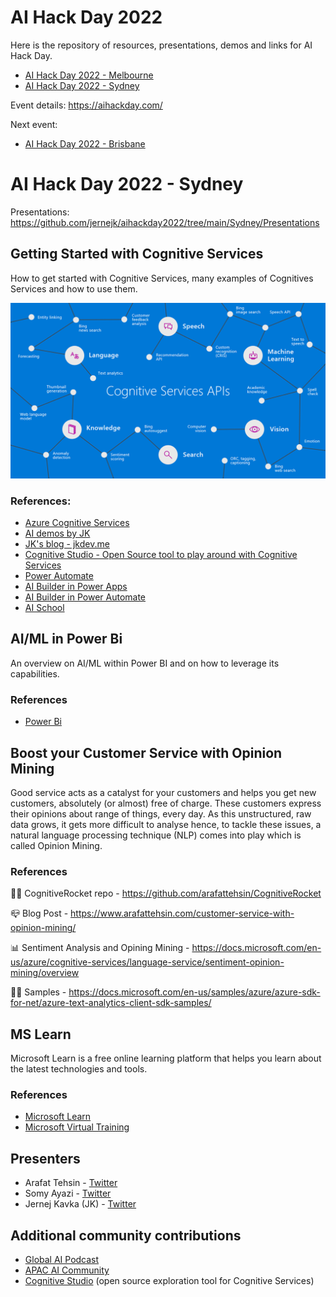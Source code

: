 # AI Hack Day 2022

Here is the repository of resources, presentations, demos and links for AI Hack Day.

* [AI Hack Day 2022 - Melbourne](https://github.com/jernejk/aihackday2022/tree/main/Melbourne)
* [AI Hack Day 2022 - Sydney](https://github.com/jernejk/aihackday2022/tree/main/Sydney)

Event details: https://aihackday.com/

Next event:

* [AI Hack Day 2022 - Brisbane](https://aihackday.com/brisbane/)

# AI Hack Day 2022 - Sydney

Presentations: https://github.com/jernejk/aihackday2022/tree/main/Sydney/Presentations

## Getting Started with Cognitive Services

How to get started with Cognitive Services, many examples of Cognitives Services and how to use them.

![Cognitive Service Graph](Sydney/img/cognitive-services-graph.png)

### References:

- [Azure Cognitive Services](https://azure.microsoft.com/en-au/services/cognitive-services/)
- [AI demos by JK](https://github.com/jernejk?tab=repositories)
- [JK's blog - jkdev.me](https://jkdev.me/tag/ai/)
- [Cognitive Studio - Open Source tool to play around with Cognitive Services](https://cognitivestudio.dev/)
- [Power Automate](https://australia.flow.microsoft.com/en-us/)
- [AI Builder in Power Apps](https://docs.microsoft.com/en-us/powerapps/use-ai-builder)
- [AI Builder in Power Automate](https://docs.microsoft.com/en-us/ai-builder/use-in-flow-overview)
- [AI School](https://www.microsoft.com/en-us/ai/ai-school)

## AI/ML in Power Bi

An overview on AI/ML within Power BI and on how to leverage its capabilities.


### References

- [Power Bi](https://powerbi.microsoft.com/)

## Boost your Customer Service with Opinion Mining 

Good service acts as a catalyst for your customers and helps you get new customers, absolutely (or almost) free of charge. These customers express their opinions about range of things, every day. As this unstructured, raw data grows, it gets more difficult to analyse hence, to tackle these issues, a natural language processing technique (NLP) comes into play which is called Opinion Mining.

### References

🧑‍💻  CognitiveRocket repo - https://github.com/arafattehsin/CognitiveRocket

📪  Blog Post - https://www.arafattehsin.com/customer-service-with-opinion-mining/

📊  Sentiment Analysis and Opining Mining - https://docs.microsoft.com/en-us/azure/cognitive-services/language-service/sentiment-opinion-mining/overview

🧑‍💻 Samples - https://docs.microsoft.com/en-us/samples/azure/azure-sdk-for-net/azure-text-analytics-client-sdk-samples/ 

## MS Learn

Microsoft Learn is a free online learning platform that helps you learn about the latest technologies and tools.

### References

- [Microsoft Learn](https://learn.microsoft.com/en-us/training/)
- [Microsoft Virtual Training](https://events.microsoft.com/en-us/allevents/?language=English&clientTimeZone=1)

## Presenters

- Arafat Tehsin - [Twitter](https://twitter.com/arafattehsin)
- Somy Ayazi - [Twitter](https://twitter.com/SomyAyazi)
- Jernej Kavka (JK) - [Twitter](https://twitter.com/jernej_kavka)

## Additional community contributions

- [Global AI Podcast](https://globalai.live/ai-the-podcast/)
- [APAC AI Community](https://www.meetup.com/apac-ai-community/)
- [Cognitive Studio](https://cognitivestudio.dev/) (open source exploration tool for Cognitive Services)
